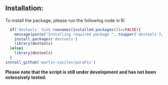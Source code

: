 ## Installation:

To install the package, please run the following code in R:

``` R
  if('devtools' %in% rownames(installed.packages())==FALSE){
    message(paste("Installing required package ", toupper('devtools'), "..."))
    install.packages('devtools')
    library(devtools)
  }else{
    library(devtools)
  }
install_github('martin-vasilev/paraFix')
```



**Please note that the script is still under development and has not been extensively tested.**
